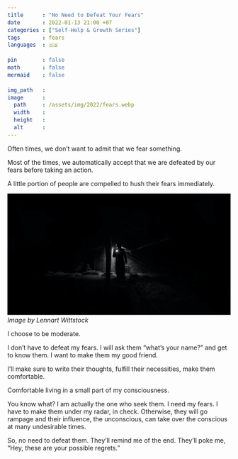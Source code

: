 ```yaml
---
title      : "No Need to Defeat Your Fears"
date       : 2022-01-13 21:00 +07
categories : ["Self-Help & Growth Series"]
tags       : fears
languages  : 🇬🇧

pin        : false
math       : false
mermaid    : false

img_path   :
image      :
  path     : /assets/img/2022/fears.webp
  width    :
  height   :
  alt      :
---
```

<!-- POST -->

Often times, we don’t want to admit that we fear something.

Most of the times, we automatically accept that we are defeated by our fears before taking an action.

A little portion of people are compelled to hush their fears immediately.

![fears](/assets/img/2022/fears.webp)
_Image by Lennart Wittstock_

I choose to be moderate.

I don’t have to defeat my fears. I will ask them “what’s your name?” and get to know them. I want to make them my good friend.

I’ll make sure to write their thoughts, fulfill their necessities, make them comfortable.

Comfortable living in a small part of my consciousness.

You know what? I am actually the one who seek them. I need my fears. I have to make them under my radar, in check. Otherwise, they will go rampage and their influence, the unconscious, can take over the conscious at many undesirable times.

So, no need to defeat them. They’ll remind me of the end. They’ll poke me, “Hey, these are your possible regrets.”
